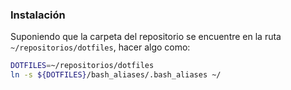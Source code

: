 ### Instalación
Suponiendo que la carpeta del repositorio se encuentre en la ruta `~/repositorios/dotfiles`, hacer algo como:

```bash
DOTFILES=~/repositorios/dotfiles
ln -s ${DOTFILES}/bash_aliases/.bash_aliases ~/
```

